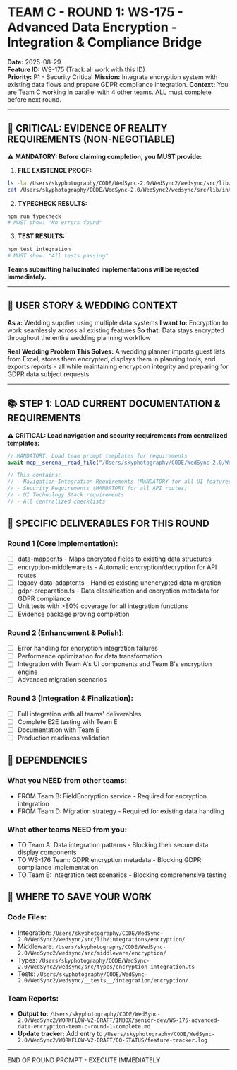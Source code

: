 # TEAM C - ROUND 1: WS-175 - Advanced Data Encryption - Integration & Compliance Bridge

**Date:** 2025-08-29  
**Feature ID:** WS-175 (Track all work with this ID)  
**Priority:** P1 - Security Critical
**Mission:** Integrate encryption system with existing data flows and prepare GDPR compliance integration.
**Context:** You are Team C working in parallel with 4 other teams. ALL must complete before next round.

---

## 🚨 CRITICAL: EVIDENCE OF REALITY REQUIREMENTS (NON-NEGOTIABLE)

**⚠️ MANDATORY: Before claiming completion, you MUST provide:**

1. **FILE EXISTENCE PROOF:**
```bash
ls -la /Users/skyphotography/CODE/WedSync-2.0/WedSync2/wedsync/src/lib/integrations/encryption/
cat /Users/skyphotography/CODE/WedSync-2.0/WedSync2/wedsync/src/lib/integrations/encryption/data-mapper.ts | head -20
```

2. **TYPECHECK RESULTS:**
```bash
npm run typecheck
# MUST show: "No errors found"
```

3. **TEST RESULTS:**
```bash
npm test integration
# MUST show: "All tests passing"
```

**Teams submitting hallucinated implementations will be rejected immediately.**

---

## 🎯 USER STORY & WEDDING CONTEXT

**As a:** Wedding supplier using multiple data systems
**I want to:** Encryption to work seamlessly across all existing features
**So that:** Data stays encrypted throughout the entire wedding planning workflow

**Real Wedding Problem This Solves:**
A wedding planner imports guest lists from Excel, stores them encrypted, displays them in planning tools, and exports reports - all while maintaining encryption integrity and preparing for GDPR data subject requests.

---

## 📚 STEP 1: LOAD CURRENT DOCUMENTATION & REQUIREMENTS

**⚠️ CRITICAL: Load navigation and security requirements from centralized templates:**

```typescript
// MANDATORY: Load team prompt templates for requirements
await mcp__serena__read_file("/Users/skyphotography/CODE/WedSync-2.0/WedSync2/WORKFLOW-V2-DRAFT/03-DEV-MANAGER/TEAM-PROMPT-TEMPLATES.md");

// This contains:
// - Navigation Integration Requirements (MANDATORY for all UI features)
// - Security Requirements (MANDATORY for all API routes)  
// - UI Technology Stack requirements
// - All centralized checklists
```

## 🎯 SPECIFIC DELIVERABLES FOR THIS ROUND

### Round 1 (Core Implementation):
- [ ] data-mapper.ts - Maps encrypted fields to existing data structures
- [ ] encryption-middleware.ts - Automatic encryption/decryption for API routes
- [ ] legacy-data-adapter.ts - Handles existing unencrypted data migration
- [ ] gdpr-preparation.ts - Data classification and encryption metadata for GDPR compliance
- [ ] Unit tests with >80% coverage for all integration functions
- [ ] Evidence package proving completion

### Round 2 (Enhancement & Polish):
- [ ] Error handling for encryption integration failures
- [ ] Performance optimization for data transformation
- [ ] Integration with Team A's UI components and Team B's encryption engine
- [ ] Advanced migration scenarios

### Round 3 (Integration & Finalization):
- [ ] Full integration with all teams' deliverables
- [ ] Complete E2E testing with Team E
- [ ] Documentation with Team E
- [ ] Production readiness validation

## 🔗 DEPENDENCIES

### What you NEED from other teams:
- FROM Team B: FieldEncryption service - Required for encryption integration
- FROM Team D: Migration strategy - Required for existing data handling

### What other teams NEED from you:
- TO Team A: Data integration patterns - Blocking their secure data display components
- TO WS-176 Team: GDPR encryption metadata - Blocking GDPR compliance implementation
- TO Team E: Integration test scenarios - Blocking comprehensive testing

## 💾 WHERE TO SAVE YOUR WORK

### Code Files:
- Integration: `/Users/skyphotography/CODE/WedSync-2.0/WedSync2/wedsync/src/lib/integrations/encryption/`
- Middleware: `/Users/skyphotography/CODE/WedSync-2.0/WedSync2/wedsync/src/middleware/encryption/`
- Types: `/Users/skyphotography/CODE/WedSync-2.0/WedSync2/wedsync/src/types/encryption-integration.ts`
- Tests: `/Users/skyphotography/CODE/WedSync-2.0/WedSync2/wedsync/__tests__/integration/encryption/`

### Team Reports:
- **Output to:** `/Users/skyphotography/CODE/WedSync-2.0/WedSync2/WORKFLOW-V2-DRAFT/INBOX/senior-dev/WS-175-advanced-data-encryption-team-c-round-1-complete.md`
- **Update tracker:** Add entry to `/Users/skyphotography/CODE/WedSync-2.0/WedSync2/WORKFLOW-V2-DRAFT/00-STATUS/feature-tracker.log`

---

END OF ROUND PROMPT - EXECUTE IMMEDIATELY